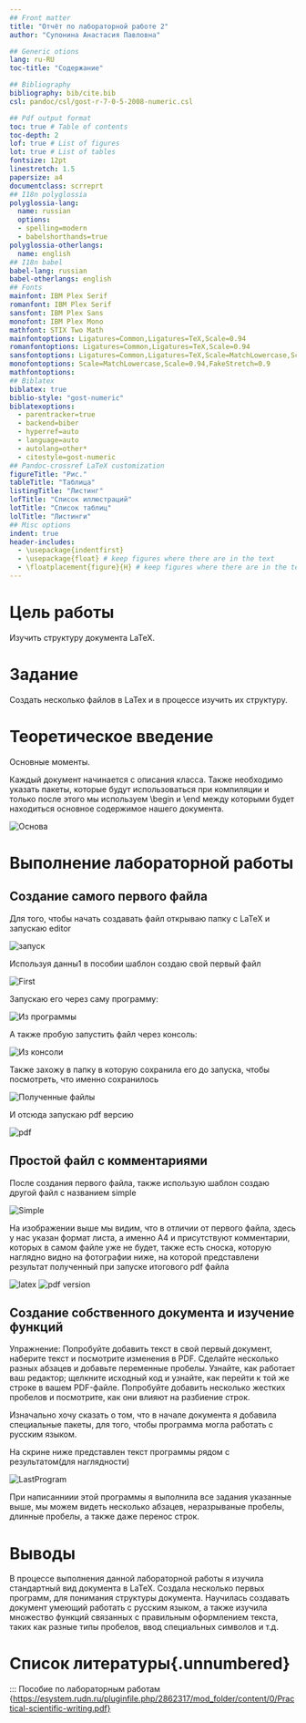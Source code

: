 ```yaml
---
## Front matter
title: "Отчёт по лабораторной работе 2"
author: "Супонина Анастасия Павловна"

## Generic otions
lang: ru-RU
toc-title: "Содержание"

## Bibliography
bibliography: bib/cite.bib
csl: pandoc/csl/gost-r-7-0-5-2008-numeric.csl

## Pdf output format
toc: true # Table of contents
toc-depth: 2
lof: true # List of figures
lot: true # List of tables
fontsize: 12pt
linestretch: 1.5
papersize: a4
documentclass: scrreprt
## I18n polyglossia
polyglossia-lang:
  name: russian
  options:
  - spelling=modern
  - babelshorthands=true
polyglossia-otherlangs:
  name: english
## I18n babel
babel-lang: russian
babel-otherlangs: english
## Fonts
mainfont: IBM Plex Serif
romanfont: IBM Plex Serif
sansfont: IBM Plex Sans
monofont: IBM Plex Mono
mathfont: STIX Two Math
mainfontoptions: Ligatures=Common,Ligatures=TeX,Scale=0.94
romanfontoptions: Ligatures=Common,Ligatures=TeX,Scale=0.94
sansfontoptions: Ligatures=Common,Ligatures=TeX,Scale=MatchLowercase,Scale=0.94
monofontoptions: Scale=MatchLowercase,Scale=0.94,FakeStretch=0.9
mathfontoptions:
## Biblatex
biblatex: true
biblio-style: "gost-numeric"
biblatexoptions:
  - parentracker=true
  - backend=biber
  - hyperref=auto
  - language=auto
  - autolang=other*
  - citestyle=gost-numeric
## Pandoc-crossref LaTeX customization
figureTitle: "Рис."
tableTitle: "Таблица"
listingTitle: "Листинг"
lofTitle: "Список иллюстраций"
lotTitle: "Список таблиц"
lolTitle: "Листинги"
## Misc options
indent: true
header-includes:
  - \usepackage{indentfirst}
  - \usepackage{float} # keep figures where there are in the text
  - \floatplacement{figure}{H} # keep figures where there are in the text
---
```


# Цель работы

Изучить структуру документа LaTeX.

# Задание

Создать несколько файлов в LaTex и в процессе изучить их структуру.

# Теоретическое введение

Основные моменты.

Каждый документ начинается с описания класса.
Также необходимо указать пакеты, которые будут использоваться при компиляции и только после этого мы используем \begin и \end между которыми будет находиться основное содержимое нашего документа.

![Основа](CSlab2photo/begin.JPG)

# Выполнение лабораторной работы

## Создание самого первого файла

Для того, чтобы начать создавать файл открываю папку с LaTeX и запускаю editor

![запуск](CSlab2photo/start.JPG)

Используя данны1 в пособии шаблон создаю свой первый файл

![First](CSlab2photo/firstfile.JPG)

Запускаю его через саму программу:

![Из программы](CSlab2photo/result1.JPG)

А также пробую запустить файл через консоль: 

![Из консоли](CSlab2photo/psfile.JPG)

Также захожу в папку в которую сохранила его до запуска, чтобы посмотреть, что именно сохранилось

![Полученные файлы](CSlab2photo/filesave.JPG)

И отсюда запускаю pdf версию

![pdf](CSlab2photo/result2pdf.JPG)

## Простой файл с комментариями

После создания первого файла, также использую шаблон создаю другой файл с названием simple

![Simple](CSlab2photo/simple.JPG)

На изображении выше мы видим, что в отличии от первого файла, здесь у нас указан формат листа, а именно А4 и присутствуют комментарии, которых в самом файле уже не будет, также есть сноска, которую наглядно видно на фотографии ниже, на которой представлени результат полученный при запуске итогового pdf файла

![latex](CSlab2photo/result2.JPG)
![pdf version](CSlab2photo/simplepdfresult.JPG)

## Создание собственного документа и изучение функций

Упражнение:
Попробуйте добавить текст в свой первый документ, наберите текст и посмотрите изменения в PDF. Сделайте несколько разных абзацев и добавьте переменные пробелы. Узнайте, как работает ваш редактор; щелкните исходный код и узнайте, как перейти к той же строке в вашем PDF-файле. Попробуйте добавить несколько жестких пробелов и посмотрите, как они влияют на разбиение строк.

Изначально хочу сказать о том, что в начале документа я добавила специальные пакеты, для того, чтобы программа могла работать с русским языком.

На скрине ниже представлен текст программы рядом с результатом(для наглядности)

![LastProgram](CSlab2photo/end.JPG)

При написанниии этой программы я выполнила все задания указанные выше, мы можем видеть несколько абзацев, неразрываные пробелы, длинные пробелы, а также даже перенос строк.

# Выводы

В процессе выполнения данной лабораторной работы я изучила стандартный вид документа в LaTeX. Создала несколько первых программ, для понимания структуры документа. Научилась создавать документ умеющий работать с русским языком, а также изучила множество функций связанных с правильным оформлением текста, таких как разные типы пробелов, ввод специальных символов и т.д. 

# Список литературы{.unnumbered}

::: Пособие по лабораторным работам {https://esystem.rudn.ru/pluginfile.php/2862317/mod_folder/content/0/Practical-scientific-writing.pdf}



[def]: СSlab1photo/repsave.JPG